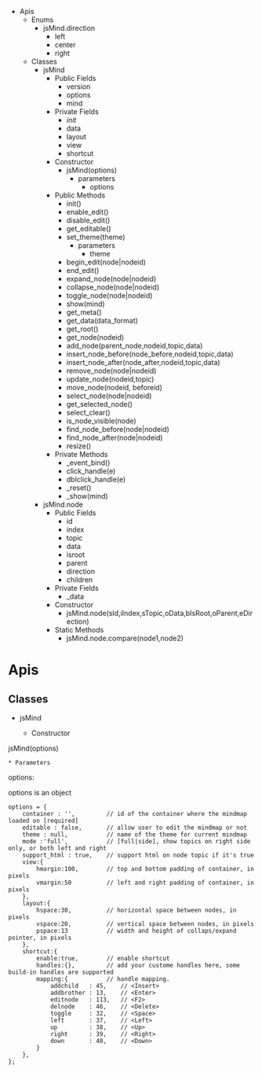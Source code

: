 * Apis
  * Enums
    * jsMind.direction
      * left
      * center
      * right
  * Classes
    * jsMind
      * Public Fields
        * version
        * options
        * mind
      * Private Fields
        * _init_
        * data
        * layout
        * view
        * shortcut
      * Constructor
        * jsMind(options)
          * parameters
            * options
      * Public Methods
        * init()
        * enable_edit()
        * disable_edit()
        * get_editable()
        * set_theme(theme)
          * parameters
            * theme
        * begin_edit(node|nodeid)
        * end_edit()
        * expand_node(node|nodeid)
        * collapse_node(node|nodeid)
        * toggle_node(node|nodeid)
        * show(mind)
        * get_meta()
        * get_data(data_format)
        * get_root()
        * get_node(nodeid)
        * add_node(parent_node,nodeid,topic,data)
        * insert_node_before(node_before,nodeid,topic,data)
        * insert_node_after(node_after,nodeid,topic,data)
        * remove_node(node|nodeid)
        * update_node(nodeid,topic)
        * move_node(nodeid, beforeid)
        * select_node(node|nodeid)
        * get_selected_node()
        * select_clear()
        * is_node_visible(node)
        * find_node_before(node|nodeid)
        * find_node_after(node|nodeid)
        * resize()
      * Private Methods
        * _event_bind()
        * click_handle(e)
        * dblclick_handle(e)
        * _reset()
        * _show(mind)
    * jsMind.node
      * Public Fields
        * id
        * index
        * topic
        * data
        * isroot
        * parent
        * direction
        * children
      * Private Fields
        * _data
      * Constructor
        * jsMind.node(sId,iIndex,sTopic,oData,bIsRoot,oParent,eDirection)
      * Static Methods
        * jsMind.node.compare(node1,node2)


Apis
===

Classes
---

* jsMind

  * Constructor

jsMind(options)

    * Parameters

options:

options is an object

    options = {
        container : '',         // id of the container where the mindmap loaded on [required]
        editable : false,       // allow user to edit the mindmap or not
        theme : null,           // name of the theme for current mindmap
        mode :'full',           // [full|side], show topics on right side only, or both left and right
        support_html : true,    // support html on node topic if it's true
        view:{
            hmargin:100,        // top and bottom padding of container, in pixels
            vmargin:50          // left and right padding of container, in pixels
        },
        layout:{
            hspace:30,          // horizontal space between nodes, in pixels
            vspace:20,          // vertical space between nodes, in pixels
            pspace:13           // width and height of collaps/expand pointer, in pixels
        },
        shortcut:{
            enable:true,        // enable shortcut
            handles:{},         // add your custome handles here, some build-in handles are supported
            mapping:{           // handle mapping.
                addchild   : 45,    // <Insert>
                addbrother : 13,    // <Enter>
                editnode   : 113,   // <F2>
                delnode    : 46,    // <Delete>
                toggle     : 32,    // <Space>
                left       : 37,    // <Left>
                up         : 38,    // <Up>
                right      : 39,    // <Right>
                down       : 40,    // <Down>
            }
        },
    };


